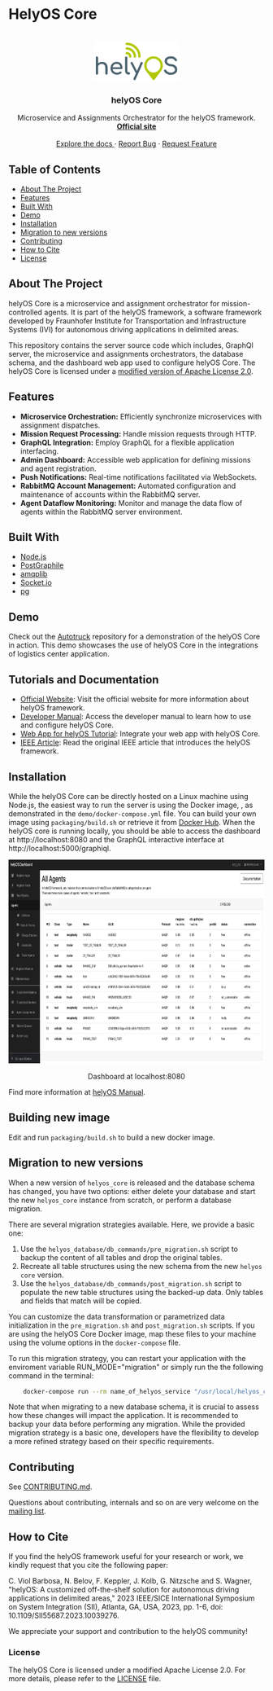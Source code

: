 # HelyOS Core

<div id="top"></div>

<br />
<div align="center">
  <a href="https://github.com/">
    <img src="helyos_logo.png" alt="Logo"  height="80">
  </a>

  <h3 align="center">helyOS Core</h3>

  <p align="center">
    Microservice and Assignments Orchestrator for the helyOS framework.
    <br />
    <a href="https://helyosframework.org">
    <strong>Official site </strong></a>
    <br />
    <br />
    <a href="https://helyos-manual.readthedocs.io/en/latest/"> Explore the docs </a>
    ·
    <a href="https://github.com/helyOSFramework/helyos_core/issues">Report Bug</a>
    ·
    <a href="https://github.com/helyOSFramework/helyos_core/issues">Request Feature</a>
  </p>
</div>


## Table of Contents
- [About The Project](#about-the-project)
- [Features](#features)
- [Built With](#built-with)
- [Demo](#demo)
- [Installation](#installation)
- [Migration to new versions](#migration-to-new-versions)
- [Contributing](#contributing)
- [How to Cite](#how-to-cite)
- [License](#license)

## About The Project

helyOS Core is a microservice and assignment orchestrator for mission-controlled agents. 
It is part of the helyOS framework, a software framework developed by Fraunhofer Institute for Transportation and Infrastructure Systems (IVI) for autonomous driving applications in delimited areas.

This repository contains the server source code which includes, GraphQl server, the microservice and assignments orchestrators, the database schema, and the dashboard web app used to configure helyOS Core. The helyOS Core is licensed under a [modified version of Apache License 2.0](./LICENSE.txt).

## Features

- **Microservice Orchestration:** Efficiently synchronize microservices with assignment dispatches.
- **Mission Request Processing:** Handle mission requests through HTTP.
- **GraphQL Integration:** Employ GraphQL for a flexible application interfacing.
- **Admin Dashboard:** Accessible web application for defining missions and agent registration.
- **Push Notifications:** Real-time notifications facilitated via WebSockets.
- **RabbitMQ Account Management:** Automated configuration and maintenance of accounts within the RabbitMQ server.
- **Agent Dataflow Monitoring:** Monitor and manage the data flow of agents within the RabbitMQ server environment.


## Built With

- [Node.js](https://nodejs.org/)
- [PostGraphile](https://www.graphile.org/postgraphile/)
- [amqplib](https://amqp-node.github.io/amqplib/)
- [Socket.io](https://socket.io/)
- [pg](https://node-postgres.com/)

## Demo

Check out the [Autotruck](https://github.com/FraunhoferIVI/helyOS-demo-logistics-center) repository for a demonstration of the helyOS Core in action. 
This demo showcases the use of  helyOS Core in the integrations of logistics center application.

## Tutorials and Documentation 

- [Official Website](https://helyosframework.org): Visit the official website for more information about helyOS framework.
- [Developer Manual](https://helyos-manual.readthedocs.io/en/latest/): Access the developer manual to learn how to use and configure helyOS Core.
- [Web App for helyOS Tutorial](https://fraunhofer-ivi-helyos-frontend-example.readthedocs.io/en/latest/index.html): Integrate your web app with helyOS Core.
- [IEEE Article](https://ieeexplore.ieee.org/document/10039276): Read the original IEEE article that introduces the helyOS framework.

## Installation

While the helyOS Core can be directly hosted on a Linux machine using Node.js, the easiest way to run the server is using the Docker image, , as demonstrated in the `demo/docker-compose.yml` file.
You can build your own image using `packaging/build.sh` or retrieve it from [Docker Hub](https://hub.docker.com/r/helyosframework/helyos_core/tags). When the helyOS core is running locally, you should be able to access the dashboard at http://localhost:8080 and the GraphQL interactive interface at http://localhost:5000/graphiql.



<p align="center">
  <img src="dashboard.png" alt="Dashboard" height="400px">
</p>
<p align="center">Dashboard at localhost:8080</p>


Find more information at [helyOS Manual](https://helyos-manual.readthedocs.io/en/latest/2-helyos-configuration/getting-started.html). 

## Building new image

Edit and run `packaging/build.sh` to build a new docker image.

## Migration to new versions

When a new version of `helyos_core` is released and the database schema has changed, you have two options: either delete your database and start the new `helyos_core` instance from scratch, or perform a database migration.

There are several migration strategies available. Here, we provide a basic one:

1. Use the `helyos_database/db_commands/pre_migration.sh` script to backup the content of all tables and drop the original tables.
2. Recreate all table structures using the new schema from the new `helyos core` version.
3. Use the `helyos_database/db_commands/post_migration.sh` script to populate the new table structures using the backed-up data. Only tables and fields that match will be copied.

You can customize the data transformation or parametrized data initialization in the `pre_migration.sh` and `post_migration.sh` scripts. If you are using the helyOS Core Docker image, map these files to your machine using the volume options in the `docker-compose` file.


To run this migration strategy, you can restart your application with the enviroment variable RUN_MODE="migration" or simply run the the following command 
in the terminal:


```bash
    docker-compose run --rm name_of_helyos_service "/usr/local/helyos_core/helyos_database/db_commands/migrate.sh" 
```

Note that when migrating to a new database schema, it is crucial to assess how these changes will impact the application. 
It is recommended to backup your data before performing any migration.
While the provided migration strategy is a basic one, developers have the flexibility to develop a more refined strategy based on their specific requirements.




## Contributing

See [CONTRIBUTING.md](./CONTRIBUTING.md).

Questions about contributing, internals and so on are very welcome on the [mailing list](https://github.com/helyOSFramework/helyos_core/discussions).


## How to Cite

If you find the helyOS framework useful for your research or work, we kindly request that you cite the following paper:

C. Viol Barbosa, N. Belov, F. Keppler, J. Kolb, G. Nitzsche and S. Wagner, "helyOS: A customized off-the-shelf solution for autonomous driving applications in delimited areas," 2023 IEEE/SICE International Symposium on System Integration (SII), Atlanta, GA, USA, 2023, pp. 1-6, doi: 10.1109/SII55687.2023.10039276.

We appreciate your support and contribution to the helyOS community!


### License

The helyOS Core is licensed under a modified Apache License 2.0. For more details, please refer to the [LICENSE](./LICENSE.txt) file.

